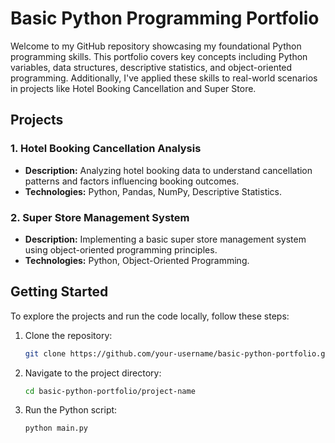 # Basic Python Programming Portfolio

Welcome to my GitHub repository showcasing my foundational Python programming skills. This portfolio covers key concepts including Python variables, data structures, descriptive statistics, and object-oriented programming. Additionally, I've applied these skills to real-world scenarios in projects like Hotel Booking Cancellation and Super Store.

## Projects

### 1. Hotel Booking Cancellation Analysis

- **Description:** Analyzing hotel booking data to understand cancellation patterns and factors influencing booking outcomes.
- **Technologies:** Python, Pandas, NumPy, Descriptive Statistics.

### 2. Super Store Management System

- **Description:** Implementing a basic super store management system using object-oriented programming principles.
- **Technologies:** Python, Object-Oriented Programming.

## Getting Started

To explore the projects and run the code locally, follow these steps:

1. Clone the repository:

   ```bash
   git clone https://github.com/your-username/basic-python-portfolio.git

2. Navigate to the project directory:

   ```bash
   cd basic-python-portfolio/project-name

4. Run the Python script:

   ```bash
   python main.py
